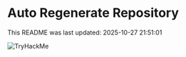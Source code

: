 # Auto Regenerate Repository

This README was last updated: 2025-10-27 21:51:01

 ![TryHackMe](https://tryhackme.com/badge/533634)